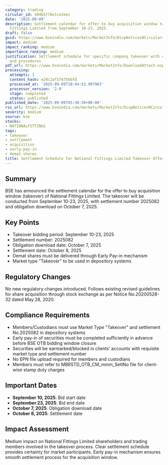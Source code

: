 ```yaml
---
category: trading
circular_id: 484b5f78e1ce2eec
date: '2025-09-09'
description: Settlement calendar for offer to buy acquisition window takeover of National
  Fittings Limited from September 10-23, 2025.
draft: false
guid: https://www.bseindia.com/markets/MarketInfo/DispNoticesNCirculars.aspx?Noticeid={73490810-16E3-49EB-A871-1935533EFCEB}&noticeno=20250909-3&dt=09/09/2025&icount=3&totcount=70&flag=0
impact: medium
impact_ranking: medium
importance_ranking: medium
justification: Settlement schedule for specific company takeover with clear timelines
  and procedures
pdf_url: https://www.bseindia.com/markets/MarketInfo/DownloadAttach.aspx?id=20250909-3&attachedId=
processing:
  attempts: 1
  content_hash: e28c2af1f4756bfd
  processed_at: '2025-09-09T18:44:53.997963'
  processor_version: '2.0'
  stage: completed
  status: published
published_date: '2025-09-09T05:30:50+00:00'
rss_url: https://www.bseindia.com/markets/MarketInfo/DispNoticesNCirculars.aspx?Noticeid={73490810-16E3-49EB-A871-1935533EFCEB}&noticeno=20250909-3&dt=09/09/2025&icount=3&totcount=70&flag=0
severity: medium
source: bse
stocks:
- NATIONALFITTINGS
tags:
- takeover
- settlement
- acquisition
- early-pay-in
- demat-shares
title: Settlement Schedule for National Fittings Limited Takeover Offer
---
```


## Summary

BSE has announced the settlement calendar for the offer to buy acquisition window (takeover) of National Fittings Limited. The takeover will be conducted from September 10-23, 2025, with settlement number 2025082 and obligation download on October 7, 2025.

## Key Points

- Takeover bidding period: September 10-23, 2025
- Settlement number: 2025082
- Obligation download date: October 7, 2025
- Settlement date: October 8, 2025
- Demat shares must be delivered through Early Pay-in mechanism
- Market type "Takeover" to be used in depository systems

## Regulatory Changes

No new regulatory changes introduced. Follows existing revised guidelines for share acquisition through stock exchange as per Notice No.20200528-32 dated May 28, 2020.

## Compliance Requirements

- Members/Custodians must use Market Type "Takeover" and settlement No.2025082 in depository systems
- Early pay-in of securities must be completed sufficiently in advance before BSE OTB bidding window closure
- Securities will be earmarked/blocked in clients' accounts with requisite market type and settlement number
- No EPN file upload required for members and custodians
- Members must refer to MBRSTD_OTB_CM_mmm_SettNo file for client-wise stamp duty charges

## Important Dates

- **September 10, 2025**: Bid start date
- **September 23, 2025**: Bid end date
- **October 7, 2025**: Obligation download date
- **October 8, 2025**: Settlement date

## Impact Assessment

Medium impact on National Fittings Limited shareholders and trading members involved in the takeover process. Clear settlement schedule provides certainty for market participants. Early pay-in mechanism ensures smooth settlement process for the acquisition window.
